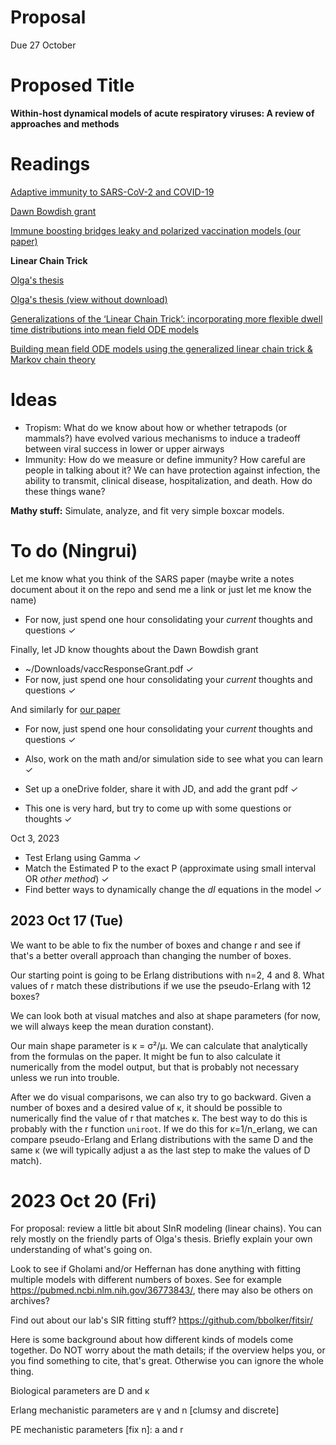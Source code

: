 # Proposal

Due 27 October

# Proposed Title
**Within-host dynamical models of acute respiratory viruses: A review of approaches and methods**

# Readings
[Adaptive immunity to SARS-CoV-2 and COVID-19](https://pubmed.ncbi.nlm.nih.gov/33497610/)

[Dawn Bowdish grant](https://mcmasteru365-my.sharepoint.com/:b:/g/personal/xien6_mcmaster_ca/EWOYlawx391Gowrq2UV190UB3B_kw_RTMskuOeI9vxClmg?e=3hXkjt)

[Immune boosting bridges leaky and polarized vaccination models (our paper)](https://www.medrxiv.org/content/10.1101/2023.07.14.23292670v2)

**Linear Chain Trick**

[Olga's thesis](https://macsphere.mcmaster.ca/bitstream/11375/11231/1/fulltext.pdf)

[Olga's thesis (view without download)](https://mcmasteru365-my.sharepoint.com/:b:/g/personal/xien6_mcmaster_ca/Efmc21R_qWROkq4QHVNRNZQBUZsCMQQqdSqahHd9SJr3NQ?e=e9bQ1r)

[Generalizations of the ‘Linear Chain Trick’: incorporating more flexible dwell time distributions into mean field ODE models](https://link.springer.com/article/10.1007/s00285-019-01412-w)

[Building mean field ODE models using the generalized linear chain trick & Markov chain theory](https://www.tandfonline.com/doi/full/10.1080/17513758.2021.1912418)

# Ideas
- Tropism: What do we know about how or whether tetrapods (or mammals?) have evolved various mechanisms to induce a tradeoff between viral success in lower or upper airways
- Immunity: How do we measure or define immunity? How careful are people in talking about it? We can have protection against infection, the ability to transmit, clinical disease, hospitalization, and death. How do these things wane?

**Mathy stuff:** Simulate, analyze, and fit very simple boxcar models.

# To do (Ningrui)

Let me know what you think of the SARS paper (maybe write a notes document about it on the repo and send me a link or just let me know the name)
* For now, just spend one hour consolidating your _current_ thoughts and questions ✓

Finally, let JD know thoughts about the Dawn Bowdish grant
* ~/Downloads/vaccResponseGrant.pdf ✓
* For now, just spend one hour consolidating your _current_ thoughts and questions ✓

And similarly for [our paper](https://www.medrxiv.org/content/10.1101/2023.07.14.23292670v2)
* For now, just spend one hour consolidating your _current_ thoughts and questions ✓
* Also, work on the math and/or simulation side to see what you can learn ✓

* Set up a oneDrive folder, share it with JD, and add the grant pdf ✓
* This one is very hard, but try to come up with some questions or thoughts ✓

Oct 3, 2023
* Test Erlang using Gamma ✓
* Match the Estimated P to the exact P (approximate using small interval OR *other method*) ✓
* Find better ways to dynamically change the *dI* equations in the model ✓

## 2023 Oct 17 (Tue)

We want to be able to fix the number of boxes and change r and see if that's a better overall approach than changing the number of boxes.

Our starting point is going to be Erlang distributions with n=2, 4 and 8. What values of r match these distributions if we use the pseudo-Erlang with 12 boxes?

We can look both at visual matches and also at shape parameters (for now, we will always keep the mean duration constant).

Our main shape parameter is κ = σ²/μ. We can calculate that analytically from the formulas on the paper. It might be fun to also calculate it numerically from the model output, but that is probably not necessary unless we run into trouble.

After we do visual comparisons, we can also try to go backward. Given a number of boxes and a desired value of κ, it should be possible to numerically find the value of r that matches κ. The best way to do this is probably with the r function `uniroot`. If we do this for κ=1/n_erlang, we can compare pseudo-Erlang and Erlang distributions with the same D and the same κ (we will typically adjust a as the last step to make the values of D match).

2023 Oct 20 (Fri)
=================

For proposal: review a little bit about SInR modeling (linear chains). You can rely mostly on the friendly parts of Olga's thesis. Briefly explain your own understanding of what's going on.

Look to see if Gholami and/or Heffernan has done anything with fitting multiple models with different numbers of boxes. See for example https://pubmed.ncbi.nlm.nih.gov/36773843/, there may also be others on archives?

Find out about our lab's SIR fitting stuff? https://github.com/bbolker/fitsir/

Here is some background about how different kinds of models come together. Do NOT worry about the math details; if the overview helps you, or you find something to cite, that's great. Otherwise you can ignore the whole thing.

Biological parameters are D and κ

Erlang mechanistic parameters are γ and n [clumsy and discrete]

PE mechanistic parameters [fix n]: a and r

